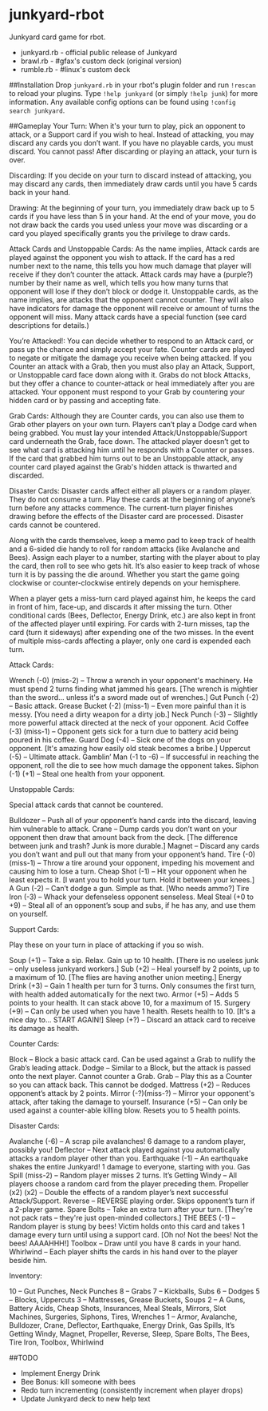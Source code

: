 junkyard-rbot
==========

Junkyard card game for rbot.

* junkyard.rb - official public release of Junkyard
* brawl.rb - #gfax's custom deck (original version)
* rumble.rb - #linux's custom deck

##Installation
Drop `junkyard.rb` in your rbot's plugin folder and run `!rescan` to reload your plugins. Type `!help junkyard` (or simply `!help junk`) for more information. Any available config options can be found using `!config search junkyard`.

##Gameplay
Your Turn: When it's your turn to play, pick an opponent to attack, or a Support card if you wish to heal. Instead of attacking, you may discard any cards you don’t want. If you have no playable cards, you must discard. You cannot pass! After discarding or playing an attack, your turn is over.

Discarding: If you decide on your turn to discard instead of attacking, you may discard any cards, then immediately draw cards until you have 5 cards back in your hand.

Drawing: At the beginning of your turn, you immediately draw back up to 5 cards if you have less than 5 in your hand. At the end of your move, you do not draw back the cards you used unless your move was discarding or a card you played specifically grants you the privilege to draw cards.

Attack Cards and Unstoppable Cards: As the name implies, Attack cards are played against the opponent you wish to attack. If the card has a red number next to the name, this tells you how much damage that player will receive if they don’t counter the attack. Attack cards may have a (purple?) number by their name as well, which tells you how many turns that opponent will lose if they don’t block or dodge it. Unstoppable cards, as the name implies, are attacks that the opponent cannot counter. They will also have indicators for damage the opponent will receive or amount of turns the opponent will miss. Many attack cards have a special function (see card descriptions for details.)

You’re Attacked!: You can decide whether to respond to an Attack card, or pass up the chance and simply accept your fate. Counter cards are played to negate or mitigate the damage you receive when being attacked. If you Counter an attack with a Grab, then you must also play an Attack, Support, or Unstoppable card face down along with it. Grabs do not block Attacks, but they offer a chance to counter-attack or heal immediately after you are attacked. Your opponent must respond to your Grab by countering your hidden card or by passing and accepting fate.

Grab Cards: Although they are Counter cards, you can also use them to Grab other players on your own turn.  Players can’t play a Dodge card when being grabbed. You must lay your intended Attack/Unstoppable/Support card underneath the Grab, face down. The attacked player doesn’t get to see what card is attacking him until he responds with a Counter or passes. If the card that grabbed him turns out to be an Unstoppable attack, any counter card played against the Grab's hidden attack is thwarted and discarded.

Disaster Cards: Disaster cards affect either all players or a random player. They do not consume a turn. Play these cards at the beginning of anyone’s turn before any attacks commence. The current-turn player finishes drawing before the effects of the Disaster card are processed. Disaster cards cannot be countered.

Along with the cards themselves, keep a memo pad to keep track of health and a 6-sided die handy to roll for random attacks (like Avalanche and Bees). Assign each player to a number, starting with the player about to play the card, then roll to see who gets hit. It’s also easier to keep track of whose turn it is by passing the die around. Whether you start the game going clockwise or counter-clockwise entirely depends on your hemisphere.

When a player gets a miss-turn card played against him, he keeps the card in front of him, face-up, and discards it after missing the turn. Other conditional cards (Bees, Deflector, Energy Drink, etc.) are also kept in front of the affected player until expiring. For cards with 2-turn misses, tap the card (turn it sideways) after expending one of the two misses. In the event of multiple miss-cards affecting a player, only one card is expended each turn.

Attack Cards:

  Wrench (-0) (miss-2) – Throw a wrench in your opponent's machinery. He must spend 2 turns finding what jammed his gears. [The wrench is mightier than the sword... unless it's a sword made out of wrenches.]
  Gut Punch (-2) – Basic attack.
  Grease Bucket (-2) (miss-1) – Even more painful than it is messy. [You need a dirty weapon for a dirty job.]
  Neck Punch (-3) – Slightly more powerful attack directed at the neck of your opponent.
  Acid Coffee (-3) (miss-1) – Opponent gets sick for a turn due to battery acid being poured in his coffee.
  Guard Dog (-4) – Sick one of the dogs on your opponent. [It's amazing how easily old steak becomes a bribe.]
  Uppercut (-5) – Ultimate attack.
  Gamblin’ Man (-1 to -6) – If successful in reaching the opponent, roll the die to see how much damage the opponent takes.
  Siphon (-1) (+1) – Steal one health from your opponent.

Unstoppable Cards:

Special attack cards that cannot be countered.

  Bulldozer – Push all of your opponent’s hand cards into the discard, leaving him vulnerable to attack.
  Crane – Dump cards you don’t want on your opponent then draw that amount back from the deck. [The difference between junk and trash? Junk is more durable.]
  Magnet – Discard any cards you don’t want and pull out that many from your opponent’s hand.
  Tire (-0) (miss-1) – Throw a tire around your opponent, impeding his movement and causing him to lose a turn.
  Cheap Shot (-1) – Hit your opponent when he least expects it. [I want you to hold your turn. Hold it between your knees.]
  A Gun (-2) – Can’t dodge a gun. Simple as that. [Who needs ammo?]
  Tire Iron (-3) – Whack your defenseless opponent senseless.
  Meal Steal (+0 to +9) – Steal all of an opponent’s soup and subs, if he has any, and use them on yourself.

Support Cards:

Play these on your turn in place of attacking if you so wish.

  Soup (+1) – Take a sip. Relax. Gain up to 10 health. [There is no useless junk – only useless junkyard workers.]
  Sub (+2) – Heal yourself by 2 points, up to a maximum of 10. [The flies are having another union meeting.]
  Energy Drink (+3) – Gain 1 health per turn for 3 turns. Only consumes the first turn, with health added automatically for the next two.
  Armor (+5) – Adds 5 points to your health. It can stack above 10, for a maximum of 15.
  Surgery (+9) – Can only be used when you have 1 health. Resets health to 10. [It's a nice day to... START AGAIN!]
  Sleep (+?) – Discard an attack card to receive its damage as health.

Counter Cards:

  Block – Block a basic attack card. Can be used against a Grab to nullify the Grab’s leading attack.
  Dodge – Similar to a Block, but the attack is passed onto the next player. Cannot counter a Grab.
  Grab – Play this as a Counter so you can attack back. This cannot be dodged.
  Mattress (+2) – Reduces opponent’s attack by 2 points.
  Mirror (-?)(miss-?) – Mirror your opponent's attack, after taking the damage to yourself.
  Insurance (+5) – Can only be used against a counter-able killing blow. Resets you to 5 health points.

Disaster Cards:

  Avalanche (-6) – A scrap pile avalanches! 6 damage to a random player, possibly you!
  Deflector – Next attack played against you automatically attacks a random player other than you.
  Earthquake (-1) – An earthquake shakes the entire Junkyard! 1 damage to everyone, starting with you.
  Gas Spill (miss-2) – Random player misses 2 turns.
  It’s Getting Windy – All players choose a random card from the player preceding them.
  Propeller (x2) (x2) – Double the effects of a random player’s next successful Attack/Support.
  Reverse – REVERSE playing order. Skips opponent’s turn if a 2-player game.
  Spare Bolts – Take an extra turn after your turn. [They're not pack rats – they're just open-minded collectors.]
  THE BEES (-1) – Random player is stung by bees! Victim holds onto this card and takes 1 damage every turn until using a support card. [Oh no! Not the bees! Not the bees! AAAAHHH!]
  Toolbox – Draw until you have 8 cards in your hand.
  Whirlwind – Each player shifts the cards in his hand over to the player beside him.

Inventory:

  10 – Gut Punches, Neck Punches
  8 – Grabs
  7 – Kickballs, Subs
  6 – Dodges
  5 – Blocks, Uppercuts
  3 – Mattresses, Grease Buckets, Soups
  2 – A Guns, Battery Acids, Cheap Shots, Insurances, Meal Steals, Mirrors, Slot Machines, Surgeries, Siphons, Tires, Wrenches
  1 – Armor, Avalanche, Bulldozer, Crane, Deflector, Earthquake, Energy Drink, Gas Spills, It’s Getting Windy, Magnet, Propeller, Reverse, Sleep, Spare Bolts, The Bees, Tire Iron, Toolbox, Whirlwind

##TODO

* Implement Energy Drink
* Bee Bonus: kill someone with bees
* Redo turn incrementing (consistently increment when player drops)
* Update Junkyard deck to new help text
